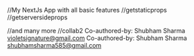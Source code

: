 //My NextJs App with all basic features
//getstaticprops
//getserversideprops

//and many more
//collab2
Co-authored-by: Shubham Sharma <violetsignature@gmail.com>
Co-authored-by: Shubham Sharma <shubhamsharma585@gmail.com>

